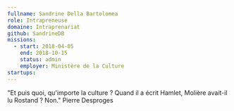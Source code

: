 ```yaml
---
fullname: Sandrine Della Bartolomea
role: Intrapreneuse
domaine: Intraprenariat
github: SandrineDB
missions:
  - start: 2018-04-05
    end: 2018-10-15
    status: admin
    employer: Ministère de la Culture
startups:
---
```


"Et puis quoi, qu'importe la culture ? Quand il a écrit Hamlet, Molière avait-il lu Rostand ? Non." Pierre Desproges
